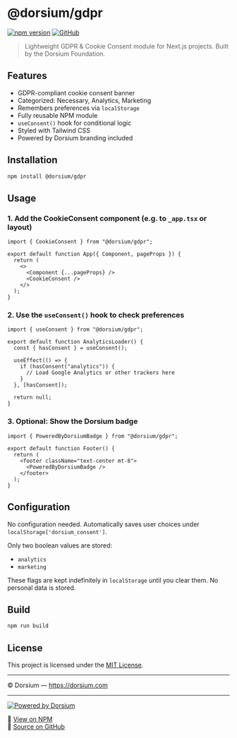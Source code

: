 # @dorsium/gdpr

[![npm version](https://img.shields.io/npm/v/@dorsium/gdpr.svg)](https://www.npmjs.com/package/@dorsium/gdpr)
[![GitHub](https://img.shields.io/github/stars/dorsium/gdpr-consent?style=social)](https://github.com/dorsium/gdpr-consent)

> Lightweight GDPR & Cookie Consent module for Next.js projects. Built by the Dorsium Foundation.

## Features

- GDPR-compliant cookie consent banner
- Categorized: Necessary, Analytics, Marketing
- Remembers preferences via `localStorage`
- Fully reusable NPM module
- `useConsent()` hook for conditional logic
- Styled with Tailwind CSS
- Powered by Dorsium branding included

## Installation

```bash
npm install @dorsium/gdpr
```

## Usage

### 1. Add the CookieConsent component (e.g. to `_app.tsx` or layout)
```tsx
import { CookieConsent } from "@dorsium/gdpr";

export default function App({ Component, pageProps }) {
  return (
    <>
      <Component {...pageProps} />
      <CookieConsent />
    </>
  );
}
```

### 2. Use the `useConsent()` hook to check preferences
```tsx
import { useConsent } from "@dorsium/gdpr";

export default function AnalyticsLoader() {
  const { hasConsent } = useConsent();

  useEffect(() => {
    if (hasConsent("analytics")) {
      // Load Google Analytics or other trackers here
    }
  }, [hasConsent]);

  return null;
}
```

### 3. Optional: Show the Dorsium badge
```tsx
import { PoweredByDorsiumBadge } from "@dorsium/gdpr";

export default function Footer() {
  return (
    <footer className="text-center mt-8">
      <PoweredByDorsiumBadge />
    </footer>
  );
}
```

## Configuration
No configuration needed. Automatically saves user choices under `localStorage['dorsium_consent']`.

Only two boolean values are stored:
- `analytics`
- `marketing`

These flags are kept indefinitely in `localStorage` until you clear them. No personal data is stored.

## Build

```bash
npm run build
```

## License
This project is licensed under the [MIT License](LICENSE).

---

© Dorsium — https://dorsium.com

---

[![Powered by Dorsium](https://img.shields.io/badge/Powered%20by-Dorsium-3C6DF0?style=flat-square)](https://dorsium.com)

🔗 [View on NPM](https://www.npmjs.com/package/@dorsium/gdpr)  
🔗 [Source on GitHub](https://github.com/dorsium/gdpr-consent)